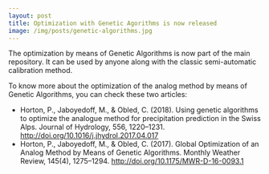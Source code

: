 ```yaml
---
layout: post
title: Optimization with Genetic Agorithms is now released
image: /img/posts/genetic-algorithms.jpg
---
```


The optimization by means of Genetic Algorithms is now part of the main repository. It can be used by anyone along with the classic semi-automatic calibration method. 

To know more about the optimization of the analog method by means of Genetic Algorithms, you can check these two articles:

- Horton, P., Jaboyedoff, M., & Obled, C. (2018). Using genetic algorithms to optimize the analogue method for precipitation prediction in the Swiss Alps. Journal of Hydrology, 556, 1220–1231. http://doi.org/10.1016/j.jhydrol.2017.04.017
- Horton, P., Jaboyedoff, M., & Obled, C. (2017). Global Optimization of an Analog Method by Means of Genetic Algorithms. Monthly Weather Review, 145(4), 1275–1294. http://doi.org/10.1175/MWR-D-16-0093.1
